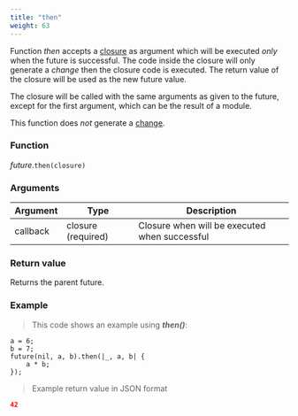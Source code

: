 ```yaml
---
title: "then"
weight: 63
---
```


Function *then* accepts a [closure](../../closure) as argument which
will be executed *only* when the future is successful. The code inside the closure
will only generate a *change* then the closure code is executed. The return value of the
closure will be used as the new future value.

The closure will be called with the same arguments as given to the future, except for the first argument, which can be the result of a module.

This function does *not* generate a [change](../../../overview/changes).

### Function

*future*.`then(closure)`

### Arguments

Argument | Type | Description
-------- | ---- | -----------
callback | closure (required) | Closure when will be executed when successful

### Return value

Returns the parent future.

### Example

> This code shows an example using ***then()***:

```thingsdb,json_response
a = 6;
b = 7;
future(nil, a, b).then(|_, a, b| {
    a * b;
});
```

> Example return value in JSON format

```json
42
```
